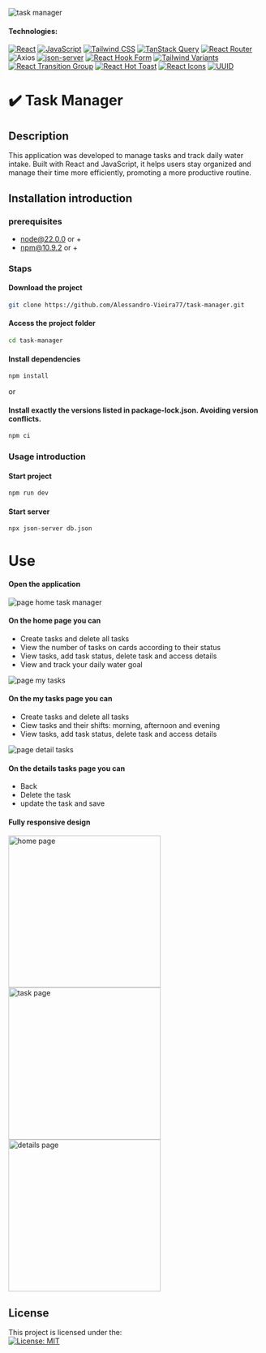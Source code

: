 ![task manager](https://i.imgur.com/p1P9758.png)

#### Technologies:  
 [![React](https://img.shields.io/badge/React-^18.x-61DAFB?logo=react&logoColor=white)](https://reactjs.org/) [![JavaScript](https://img.shields.io/badge/JavaScript-ES6-F7DF1E?logo=javascript&logoColor=black)](https://developer.mozilla.org/en-US/docs/Web/JavaScript) [![Tailwind CSS](https://img.shields.io/badge/Tailwind%20CSS-^3.x-38B2AC?logo=tailwindcss&logoColor=white)](https://tailwindcss.com/)
 [![TanStack Query](https://img.shields.io/badge/TanStack%20Query-^5.x-FF4154?logo=tanstack&logoColor=white)](https://tanstack.com/query/v5)
 [![React Router](https://img.shields.io/badge/React%20Router-^6.x-CA4245?logo=react-router&logoColor=white)](https://reactrouter.com/) ![Axios](https://img.shields.io/badge/Axios-^1.x-5A29E4?logo=axios&logoColor=white) [![json-server](https://img.shields.io/badge/json--server-^1.x-000000?logo=npm&logoColor=white)](https://github.com/typicode/json-server) [![React Hook Form](https://img.shields.io/badge/React%20Hook%20Form-^7.x-EC5990?logo=reacthookform&logoColor=white)](https://react-hook-form.com/) [![Tailwind Variants](https://img.shields.io/badge/Tailwind%20Variants-^1.x-38B2AC?logo=tailwindcss&logoColor=white)](https://github.com/nextui-org/tailwind-variants) [![React Transition Group](https://img.shields.io/badge/React%20Transition%20Group-^4.x-61DAFB?logo=react&logoColor=white)](https://reactcommunity.org/react-transition-group/) [![React Hot Toast](https://img.shields.io/badge/React%20Hot%20Toast-^2.x-FF5722?logo=react&logoColor=white)](https://react-hot-toast.com/) [![React Icons](https://img.shields.io/badge/React%20Icons-^4.x-61DAFB?logo=react&logoColor=white)](https://react-icons.github.io/react-icons/) [![UUID](https://img.shields.io/badge/UUID-^9.x-000000?logo=npm&logoColor=white)](https://www.npmjs.com/package/uuid)








# ✔️ Task Manager

## Description
This application was developed to manage tasks and track daily water intake.
Built with React and JavaScript, it helps users stay organized and manage their time more efficiently, promoting a more productive routine.

## Installation introduction
### prerequisites
- node@22.0.0 or +
- npm@10.9.2 or +
### Staps
#### Download the project
```bash
git clone https://github.com/Alessandro-Vieira77/task-manager.git
```
#### Access the project folder
```bash
cd task-manager
```
#### Install dependencies
```bash
npm install 
```
or 
#### Install exactly the versions listed in package-lock.json. Avoiding version conflicts.
```bash
npm ci 
```
### Usage introduction
#### Start project
```bash
npm run dev
```
#### Start server
```bash
npx json-server db.json
```
# Use
#### Open the application
  
  ![page home task manager](https://i.imgur.com/yV0rGvH.png)
  #### On the home page you can
  - Create tasks and delete all tasks 
  - View the number of tasks on cards according to their status
  - View tasks, add task status, delete task and access details
  - View and track your daily water goal

  ![page my tasks](https://i.imgur.com/kK725yj.png)
  #### On the my tasks page you can
  - Create tasks and delete all tasks
  - Ciew tasks and their shifts: morning, afternoon and evening
  - View tasks, add task status, delete task and access details

  ![page detail tasks](https://i.imgur.com/i9UK7HK.png)
  #### On the details tasks page  you can
  - Back
  - Delete the task
  - update the task and save

  #### Fully responsive design
  <img src="https://i.imgur.com/WvUIASF.png" alt="home page" width="300"  />
  <img src="https://i.imgur.com/SGNsoDr.png" alt="task page" width="300" />
  <img src="https://i.imgur.com/NUtai4D.png" alt="details page" width="300" />
  

## License
This project is licensed under the:  
[![License: MIT](https://img.shields.io/badge/License-MIT-yellow.svg)](LICENSE.md)



